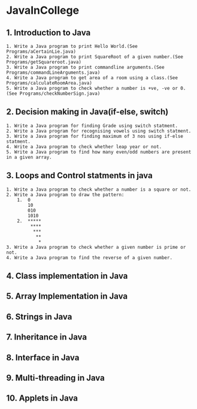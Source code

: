 # JavaInCollege

## 1. Introduction to Java
	1. Write a Java program to print Hello World.(See Programs/aCertainLie.java)
	2. Write a Java program to print SquareRoot of a given number.(See Programs/getSquareroot.java)
	3. Write a Java program to print commandline arguments.(See Programs/commandLineArguments.java)
	4. Write a Java program to get area of a room using a class.(See Programs/calculateRoomArea.java)
	5. Write a Java program to check whether a number is +ve, -ve or 0.(See Programs/checkNumberSign.java)
	
## 2. Decision making in Java(if-else, switch)
	1. Write a Java program for finding Grade using switch statment.
	2. Write a Java program for recognising vowels using switch statment.
	3. Write a Java program for finding maximum of 3 nos using if-else statment.
	4. Write a Java program to check whether leap year or not.
	5. Write a Java program to find how many even/odd numbers are present in a given array.
	
## 3. Loops and Control statments in java
	1. Write a Java program to check whether a number is a square or not.
	2. Write a Java program to draw the pattern:	
		1.	0
			10
			010
			1010			
		2.	*****
			 ****
			  ***
			   **
				*
	3. Write a Java program to check whether a given number is prime or not.
	4. Write a Java program to find the reverse of a given number.

## 4. Class implementation in Java

## 5. Array Implementation in Java

## 6. Strings in Java

## 7. Inheritance  in Java

## 8. Interface in Java 

## 9. Multi-threading in Java

## 10. Applets in Java


